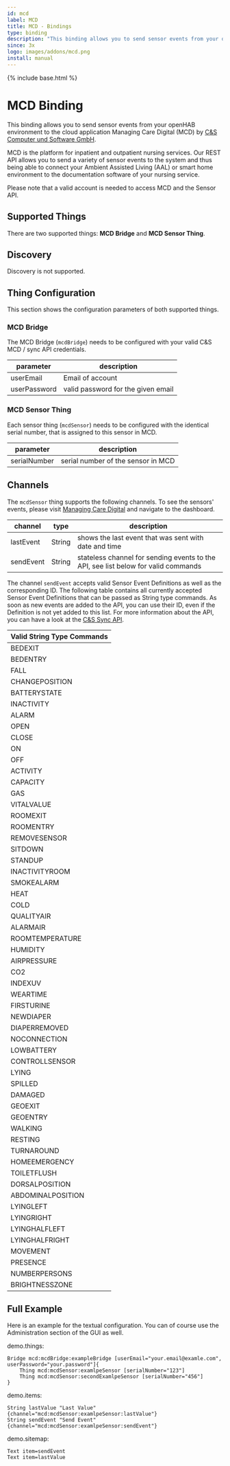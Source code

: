 ```yaml
---
id: mcd
label: MCD
title: MCD - Bindings
type: binding
description: "This binding allows you to send sensor events from your openHAB environment to the cloud application Managing Care Digital (MCD) by [C&S Computer und Software GmbH](https://www.managingcare.de/)."
since: 3x
logo: images/addons/mcd.png
install: manual
---
```


<!-- Attention authors: Do not edit directly. Please add your changes to the appropriate source repository -->

{% include base.html %}

# MCD Binding

This binding allows you to send sensor events from your openHAB environment to the cloud application Managing Care Digital (MCD) by [C&S Computer und Software GmbH](https://www.managingcare.de/). 

MCD is the platform for inpatient and outpatient nursing services. 
Our REST API allows you to send a variety of sensor events to the system and thus being able to connect your Ambient Assisted Living (AAL) or smart home environment to the documentation software of your nursing service. 

Please note that a valid account is needed to access MCD and the Sensor API.


## Supported Things

There are two supported things: **MCD Bridge** and **MCD Sensor Thing**. 


## Discovery

Discovery is not supported. 


## Thing Configuration

This section shows the configuration parameters of both supported things.

### MCD Bridge

The MCD Bridge (`mcdBridge`) needs to be configured with your valid C&S MCD / sync API credentials. 

| parameter | description                        |
|-----------|------------------------------------|
| userEmail     | Email of account                   |
| userPassword  | valid password for the given email |

### MCD Sensor Thing

Each sensor thing (`mcdSensor`) needs to be configured with the identical serial number, that is assigned to this sensor in MCD. 

| parameter      | description                        |
|----------------|------------------------------------|
| serialNumber  | serial number of the sensor in MCD |

## Channels

The `mcdSensor` thing supports the following channels.  To see the sensors' events, please visit [Managing Care Digital](https://cundsdokumentation.de/) and navigate to the dashboard. 

| channel     | type   | description                                   |
|-------------|--------|-----------------------------------------------|
| lastEvent | String | shows the last event that was sent with date and time |
| sendEvent | String | stateless channel for sending events to the API, see list below for valid commands |

The channel `sendEvent` accepts valid Sensor Event Definitions as well as the corresponding ID. 
The following table contains all currently accepted Sensor Event Definitions that can be passed as String type commands. 
As soon as new events are added to the API, you can use their ID, even if the Definition is not yet added to this list. 
For more information about the API, you can have a look at the [C&S Sync API](https://cunds-syncapi.azurewebsites.net/ApiDocumentation).

| Valid String Type Commands |
|------------|
| BEDEXIT |
| BEDENTRY |
| FALL |
| CHANGEPOSITION |
| BATTERYSTATE |
| INACTIVITY |
| ALARM |
| OPEN |
| CLOSE |
| ON |
| OFF |
| ACTIVITY |
| CAPACITY |
| GAS |
| VITALVALUE |
| ROOMEXIT |
| ROOMENTRY |
| REMOVESENSOR |
| SITDOWN |
| STANDUP |
| INACTIVITYROOM |
| SMOKEALARM |
| HEAT |
| COLD |
| QUALITYAIR |
| ALARMAIR |
| ROOMTEMPERATURE |
| HUMIDITY |
| AIRPRESSURE |
| CO2 |
| INDEXUV |
| WEARTIME |
| FIRSTURINE |
| NEWDIAPER |
| DIAPERREMOVED |
| NOCONNECTION |
| LOWBATTERY |
| CONTROLLSENSOR |
| LYING |
| SPILLED |
| DAMAGED |
| GEOEXIT |
| GEOENTRY |
| WALKING |
| RESTING |
| TURNAROUND |
| HOMEEMERGENCY |
| TOILETFLUSH |
| DORSALPOSITION |
| ABDOMINALPOSITION |
| LYINGLEFT |
| LYINGRIGHT |
| LYINGHALFLEFT |
| LYINGHALFRIGHT |
| MOVEMENT |
| PRESENCE |
| NUMBERPERSONS |
| BRIGHTNESSZONE |


## Full Example

Here is an example for the textual configuration. You can of course use the Administration section of the GUI as well.

demo.things:

```
Bridge mcd:mcdBridge:exampleBridge [userEmail="your.email@examle.com", userPassword="your.password"]{
    Thing mcd:mcdSensor:examlpeSensor [serialNumber="123"]
    Thing mcd:mcdSensor:secondExamlpeSensor [serialNumber="456"]
}
```

demo.items:

```
String lastValue "Last Value" {channel="mcd:mcdSensor:examlpeSensor:lastValue"}
String sendEvent "Send Event" {channel="mcd:mcdSensor:examlpeSensor:sendEvent"}
```

demo.sitemap:

```
Text item=sendEvent
Text item=lastValue
```
